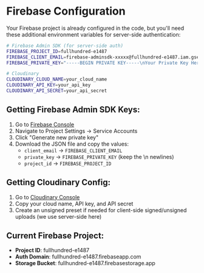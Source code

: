 # Firebase Configuration

Your Firebase project is already configured in the code, but you'll need these additional environment variables for server-side authentication:

```bash
# Firebase Admin SDK (for server-side auth)
FIREBASE_PROJECT_ID=fullhundred-e1487
FIREBASE_CLIENT_EMAIL=firebase-adminsdk-xxxxx@fullhundred-e1487.iam.gserviceaccount.com
FIREBASE_PRIVATE_KEY="-----BEGIN PRIVATE KEY-----\nYour Private Key Here\n-----END PRIVATE KEY-----"

# Cloudinary
CLOUDINARY_CLOUD_NAME=your_cloud_name
CLOUDINARY_API_KEY=your_api_key
CLOUDINARY_API_SECRET=your_api_secret
```

## Getting Firebase Admin SDK Keys:

1. Go to [Firebase Console](https://console.firebase.google.com/project/fullhundred-e1487)
2. Navigate to Project Settings → Service Accounts
3. Click "Generate new private key"
4. Download the JSON file and copy the values:
   - `client_email` → `FIREBASE_CLIENT_EMAIL`
   - `private_key` → `FIREBASE_PRIVATE_KEY` (keep the \n newlines)
   - `project_id` → `FIREBASE_PROJECT_ID`

## Getting Cloudinary Config:

1. Go to [Cloudinary Console](https://cloudinary.com/console)
2. Copy your cloud name, API key, and API secret
3. Create an unsigned preset if needed for client-side signed/unsigned uploads (we use server-side here)

## Current Firebase Project:
- **Project ID**: fullhundred-e1487
- **Auth Domain**: fullhundred-e1487.firebaseapp.com
- **Storage Bucket**: fullhundred-e1487.firebasestorage.app
